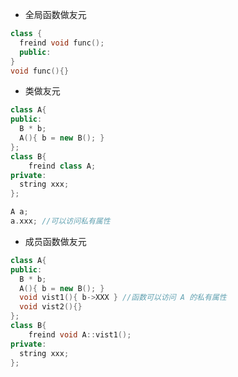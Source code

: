 - 全局函数做友元

```c++
class {
  freind void func();
  public:
}
void func(){}
```



- 类做友元

```c++
class A{
public: 
  B * b;
  A(){ b = new B(); }
};
class B{
	freind class A;
private:
  string xxx;
};

A a;
a.xxx; //可以访问私有属性
```



- 成员函数做友元

```c++
class A{
public: 
  B * b;
  A(){ b = new B(); }
  void vist1(){ b->XXX } //函数可以访问 A 的私有属性
  void vist2(){}
};
class B{
	freind void A::vist1();
private:
  string xxx;
};
```

